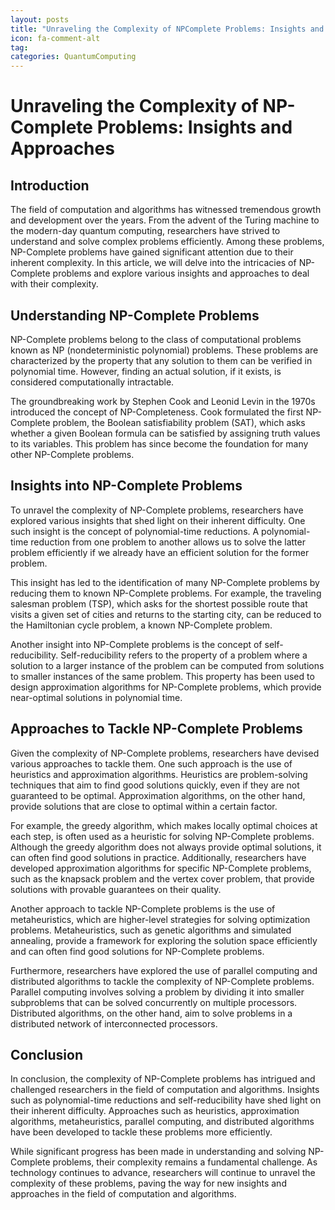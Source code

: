 ```yaml
---
layout: posts
title: "Unraveling the Complexity of NPComplete Problems: Insights and Approaches"
icon: fa-comment-alt
tag:      
categories: QuantumComputing
---
```



# Unraveling the Complexity of NP-Complete Problems: Insights and Approaches

## Introduction

The field of computation and algorithms has witnessed tremendous growth and development over the years. From the advent of the Turing machine to the modern-day quantum computing, researchers have strived to understand and solve complex problems efficiently. Among these problems, NP-Complete problems have gained significant attention due to their inherent complexity. In this article, we will delve into the intricacies of NP-Complete problems and explore various insights and approaches to deal with their complexity.

## Understanding NP-Complete Problems

NP-Complete problems belong to the class of computational problems known as NP (nondeterministic polynomial) problems. These problems are characterized by the property that any solution to them can be verified in polynomial time. However, finding an actual solution, if it exists, is considered computationally intractable.

The groundbreaking work by Stephen Cook and Leonid Levin in the 1970s introduced the concept of NP-Completeness. Cook formulated the first NP-Complete problem, the Boolean satisfiability problem (SAT), which asks whether a given Boolean formula can be satisfied by assigning truth values to its variables. This problem has since become the foundation for many other NP-Complete problems.

## Insights into NP-Complete Problems

To unravel the complexity of NP-Complete problems, researchers have explored various insights that shed light on their inherent difficulty. One such insight is the concept of polynomial-time reductions. A polynomial-time reduction from one problem to another allows us to solve the latter problem efficiently if we already have an efficient solution for the former problem.

This insight has led to the identification of many NP-Complete problems by reducing them to known NP-Complete problems. For example, the traveling salesman problem (TSP), which asks for the shortest possible route that visits a given set of cities and returns to the starting city, can be reduced to the Hamiltonian cycle problem, a known NP-Complete problem.

Another insight into NP-Complete problems is the concept of self-reducibility. Self-reducibility refers to the property of a problem where a solution to a larger instance of the problem can be computed from solutions to smaller instances of the same problem. This property has been used to design approximation algorithms for NP-Complete problems, which provide near-optimal solutions in polynomial time.

## Approaches to Tackle NP-Complete Problems

Given the complexity of NP-Complete problems, researchers have devised various approaches to tackle them. One such approach is the use of heuristics and approximation algorithms. Heuristics are problem-solving techniques that aim to find good solutions quickly, even if they are not guaranteed to be optimal. Approximation algorithms, on the other hand, provide solutions that are close to optimal within a certain factor.

For example, the greedy algorithm, which makes locally optimal choices at each step, is often used as a heuristic for solving NP-Complete problems. Although the greedy algorithm does not always provide optimal solutions, it can often find good solutions in practice. Additionally, researchers have developed approximation algorithms for specific NP-Complete problems, such as the knapsack problem and the vertex cover problem, that provide solutions with provable guarantees on their quality.

Another approach to tackle NP-Complete problems is the use of metaheuristics, which are higher-level strategies for solving optimization problems. Metaheuristics, such as genetic algorithms and simulated annealing, provide a framework for exploring the solution space efficiently and can often find good solutions for NP-Complete problems.

Furthermore, researchers have explored the use of parallel computing and distributed algorithms to tackle the complexity of NP-Complete problems. Parallel computing involves solving a problem by dividing it into smaller subproblems that can be solved concurrently on multiple processors. Distributed algorithms, on the other hand, aim to solve problems in a distributed network of interconnected processors.

## Conclusion

In conclusion, the complexity of NP-Complete problems has intrigued and challenged researchers in the field of computation and algorithms. Insights such as polynomial-time reductions and self-reducibility have shed light on their inherent difficulty. Approaches such as heuristics, approximation algorithms, metaheuristics, parallel computing, and distributed algorithms have been developed to tackle these problems more efficiently.

While significant progress has been made in understanding and solving NP-Complete problems, their complexity remains a fundamental challenge. As technology continues to advance, researchers will continue to unravel the complexity of these problems, paving the way for new insights and approaches in the field of computation and algorithms.